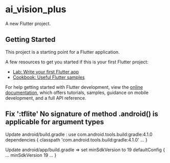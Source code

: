 # ai_vision_plus

A new Flutter project.

## Getting Started

This project is a starting point for a Flutter application.

A few resources to get you started if this is your first Flutter project:

- [Lab: Write your first Flutter app](https://docs.flutter.dev/get-started/codelab)
- [Cookbook: Useful Flutter samples](https://docs.flutter.dev/cookbook)

For help getting started with Flutter development, view the
[online documentation](https://docs.flutter.dev/), which offers tutorials,
samples, guidance on mobile development, and a full API reference.


## Fix ':tflite'  No signature of method .android() is applicable for argument types
Update android/build.gradle  : use  com.android.tools.build:gradle:4.1.0
    dependencies {
        classpath 'com.android.tools.build:gradle:4.1.0'
        ...
    }

Update android/app/build.gradle => set minSdkVersion to 19
    defaultConfig {
        ...
        minSdkVersion 19
        ...
    }


